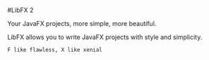 #LibFX 2

Your JavaFX projects, more simple, more beautiful.

LibFX allows you to write JavaFX projects with style and simplicity.

    F like flawless, X like xenial
